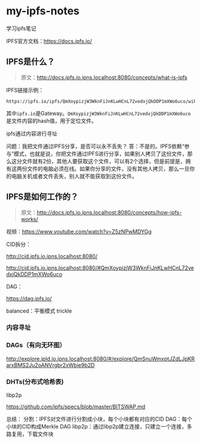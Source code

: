 # my-ipfs-notes
学习ipfs笔记


IPFS官方文档：https://docs.ipfs.io/



## IPFS是什么？

> 原文：http://docs.ipfs.io.ipns.localhost:8080/concepts/what-is-ipfs

IPFS链接示例：

```
https://ipfs.io/ipfs/QmXoypizjW3WknFiJnKLwHCnL72vedxjQkDDP1mXWo6uco/wiki/Aardvark.html
```

其中`ipfs.io`是Gateway。`QmXoypizjW3WknFiJnKLwHCnL72vedxjQkDDP1mXWo6uco`是文件内容的hash值，用于定位文件。

ipfs通过内容进行寻址


问题：我把文件通过IPFS分享，是否可以永不丢失？
答：不是的。IPFS依赖“参与”模式，也就是说，你把文件通过IPFS进行分享，如果别人拷贝了这份文件，那么这分文件就有2份，其他人要获取这个文件，可以有2个选择，但是前提是，拥有这两份文件的电脑必须在线。如果你分享的文件，没有其他人拷贝，那么一旦你的电脑关机或者文件丢失，别人就不能获取到这份文件。



## IPFS是如何工作的？

> 原文：http://docs.ipfs.io.ipns.localhost:8080/concepts/how-ipfs-works/



视频：https://www.youtube.com/watch?v=Z5zNPwMDYGg

CID拆分：

http://cid.ipfs.io.ipns.localhost:8080/


http://cid.ipfs.io.ipns.localhost:8080/#QmXoypizjW3WknFiJnKLwHCnL72vedxjQkDDP1mXWo6uco



DAG：

https://dag.ipfs.io/

balanced：平衡模式
trickle



### 内容寻址



### DAGs（有向无环图）

http://explore.ipld.io.ipns.localhost:8080/#/explore/QmSnuWmxptJZdLJpKRarxBMS2Ju2oANVrgbr2xWbie9b2D



### DHTs(分布式哈希表)

libp2p

https://github.com/ipfs/specs/blob/master/BITSWAP.md


总结：
分割：IPFS对文件进行分割成小块，每个小块都有对应的CID
DAG：每个小块的CID构成Merkle DAG
libp2p：通过libp2p建立连接，只建立一个连接，多路复用，下载文件块
